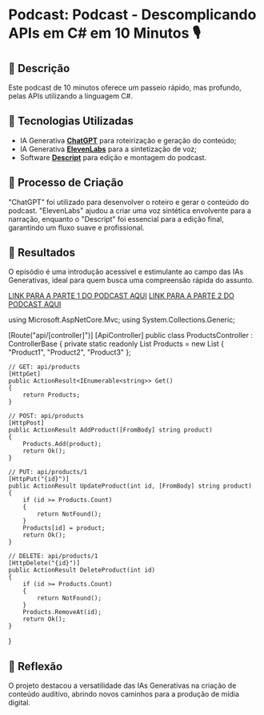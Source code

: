 # Podcast: Podcast - Descomplicando APIs em C# em 10 Minutos 🎙️

## 📒 Descrição
Este podcast de 10 minutos oferece um passeio rápido, mas profundo, pelas APIs utilizando a linguagem C#.

## 🤖 Tecnologias Utilizadas
- IA Generativa **[ChatGPT](https://chat.openai.com)** para roteirização e geração do conteúdo;
- IA Generativa **[ElevenLabs](https://www.elevenlabs.io)** para a sintetização de voz;
- Software **[Descript](https://www.descript.com)** para edição e montagem do podcast.

## 🧐 Processo de Criação
"ChatGPT" foi utilizado para desenvolver o roteiro e gerar o conteúdo do podcast. "ElevenLabs" ajudou a criar uma voz sintética envolvente para a narração, enquanto o "Descript" foi essencial para a edição final, garantindo um fluxo suave e profissional.

## 🚀 Resultados
O episódio é uma introdução acessível e estimulante ao campo das IAs Generativas, ideal para quem busca uma compreensão rápida do assunto.

[LINK PARA A PARTE 1 DO PODCAST AQUI]()
[LINK PARA A PARTE 2 DO PODCAST AQUI]()

using Microsoft.AspNetCore.Mvc;
using System.Collections.Generic;

[Route("api/[controller]")]
[ApiController]
public class ProductsController : ControllerBase
{
    private static readonly List<string> Products = new List<string>
    {
        "Product1", "Product2", "Product3"
    };

    // GET: api/products
    [HttpGet]
    public ActionResult<IEnumerable<string>> Get()
    {
        return Products;
    }

    // POST: api/products
    [HttpPost]
    public ActionResult AddProduct([FromBody] string product)
    {
        Products.Add(product);
        return Ok();
    }

    // PUT: api/products/1
    [HttpPut("{id}")]
    public ActionResult UpdateProduct(int id, [FromBody] string product)
    {
        if (id >= Products.Count)
        {
            return NotFound();
        }
        Products[id] = product;
        return Ok();
    }

    // DELETE: api/products/1
    [HttpDelete("{id}")]
    public ActionResult DeleteProduct(int id)
    {
        if (id >= Products.Count)
        {
            return NotFound();
        }
        Products.RemoveAt(id);
        return Ok();
    }
}


## 💭 Reflexão
O projeto destacou a versatilidade das IAs Generativas na criação de conteúdo auditivo, abrindo novos caminhos para a produção de mídia digital.
